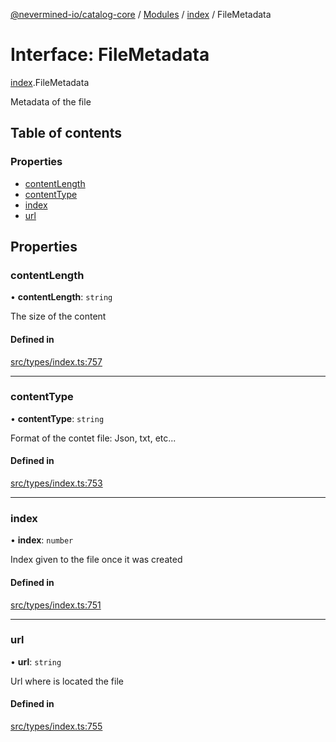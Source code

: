 [@nevermined-io/catalog-core](../README.md) / [Modules](../modules.md) / [index](../modules/index.md) / FileMetadata

# Interface: FileMetadata

[index](../modules/index.md).FileMetadata

Metadata of the file

## Table of contents

### Properties

- [contentLength](index.FileMetadata.md#contentlength)
- [contentType](index.FileMetadata.md#contenttype)
- [index](index.FileMetadata.md#index)
- [url](index.FileMetadata.md#url)

## Properties

### contentLength

• **contentLength**: `string`

The size of the content

#### Defined in

[src/types/index.ts:757](https://github.com/nevermined-io/components-catalog/blob/5f3fec0/lib/src/types/index.ts#L757)

___

### contentType

• **contentType**: `string`

Format of the contet file: Json, txt, etc...

#### Defined in

[src/types/index.ts:753](https://github.com/nevermined-io/components-catalog/blob/5f3fec0/lib/src/types/index.ts#L753)

___

### index

• **index**: `number`

Index given to the file once it was created

#### Defined in

[src/types/index.ts:751](https://github.com/nevermined-io/components-catalog/blob/5f3fec0/lib/src/types/index.ts#L751)

___

### url

• **url**: `string`

Url where is located the file

#### Defined in

[src/types/index.ts:755](https://github.com/nevermined-io/components-catalog/blob/5f3fec0/lib/src/types/index.ts#L755)
